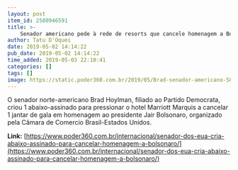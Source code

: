 ```yaml
---
layout: post
item_id: 2580946591
title: >-
    Senador americano pede à rede de resorts que cancele homenagem a Bolsonaro
author: Tatu D'Oquei
date: 2019-05-02 14:14:22
pub_date: 2019-05-02 14:14:22
time_added: 2019-05-03 22:10:41
categories: []
tags: []
image: https://static.poder360.com.br/2019/05/Brad-senador-americano-586x630.png
---
```


O senador norte-americano Brad Hoylman, filiado ao Partido Democrata, criou 1 abaixo-assinado para pressionar o hotel Marriott Marquis a cancelar 1 jantar de gala em homenagem ao presidente Jair Bolsonaro, organizado pela Câmara de Comercio Brasil-Estados Unidos.

**Link:** [https://www.poder360.com.br/internacional/senador-dos-eua-cria-abaixo-assinado-para-cancelar-homenagem-a-bolsonaro/](https://www.poder360.com.br/internacional/senador-dos-eua-cria-abaixo-assinado-para-cancelar-homenagem-a-bolsonaro/)

